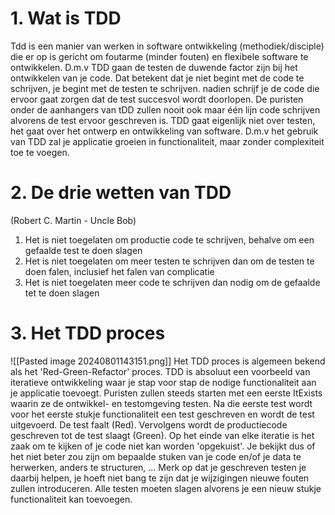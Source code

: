 # 1. Wat is TDD
Tdd is een manier van werken in software ontwikkeling (methodiek/disciple) die er op is gericht om foutarme (minder fouten) en flexibele software te ontwikkelen. D.m.v TDD gaan de testen de duwende factor zijn bij het ontwikkelen van je code. Dat betekent dat je niet begint met de code te schrijven, je begint met de testen te schrijven. nadien schrijf je de code die ervoor gaat zorgen dat de test succesvol wordt doorlopen. 
De puristen onder de aanhangers van tDD zullen nooit ook maar één lijn code schrijven alvorens de test ervoor geschreven is. TDD gaat eigenlijk niet over testen, het gaat over het ontwerp en ontwikkeling van software. D.m.v het gebruik van TDD zal je applicatie groeien in functionaliteit, maar zonder complexiteit toe te voegen.

# 2. De drie wetten van TDD
(Robert C. Martin - Uncle Bob)
1. Het is niet toegelaten om productie code te schrijven, behalve om een gefaalde test te doen slagen
2. Het is niet toegelaten om meer testen te schrijven dan om de testen te doen falen, inclusief het falen van complicatie
3. Het is niet toegelaten meer code te schrijven dan nodig om de gefaalde tet te doen slagen

# 3. Het TDD proces
![[Pasted image 20240801143151.png]]
Het TDD proces is algemeen bekend als het 'Red-Green-Refactor' proces. TDD is absoluut een voorbeeld van iteratieve ontwikkeling waar je stap voor stap de nodige functionaliteit aan je applicatie toevoegt. Puristen zullen steeds starten met een eerste ItExists waarin ze de ontwikkel- en testomgeving testen. Na die eerste test wordt voor het eerste stukje functionaliteit een test geschreven en wordt de test uitgevoerd. De test faalt (Red). Vervolgens wordt de productiecode geschreven tot de test slaagt (Green). Op het einde van elke iteratie is het zaak om te kijken of je code niet kan worden 'opgekuist'. Je bekijkt dus of het niet beter zou zijn om bepaalde stuken van je code en/of je data te herwerken, anders te structuren, ... Merk op dat je geschreven testen je daarbij helpen, je hoeft niet bang te zijn dat je wijzigingen nieuwe fouten zullen introduceren. Alle testen moeten slagen alvorens je een nieuw stukje functionaliteit kan toevoegen.